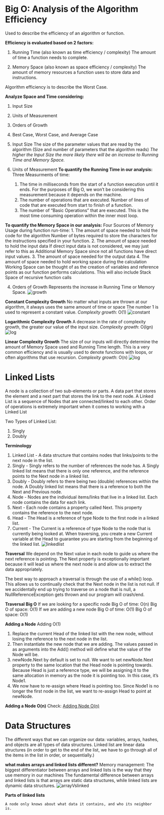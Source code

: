# Big O: Analysis of the Algorithm Efficiency

Used to describe the efficiency of an algorithm or function.

**Efficiency is evaluated based on 2 factors:**

1. Running Time (also known as time efficiency / complexity)
The amount of time a function needs to complete.

2. Memory Space (also known as space efficiency / complexity)
The amount of memory resources a function uses to store data and instructions.

Algorithm efficiency is to describe the Worst Case.

**Analyze Space and Time considering:**
1. Input Size 
2. Units of Measurement
3. Orders of Growth
4. Best Case, Worst Case, and Average Case

1. Input Size
The size of the parameter values that are read by the algorithm
(Size and number of parameters that the algorithm reads)
    *The higher the Input Size the more likely there will be an increase to Running Time and Memory Space.*

3. Units of Measurement
**To quantify the Running Time in our analysis:**
    Three Measurments of time:
    1. The time in milliseconds from the start of a function execution until it ends.
        For the purposes of Big O, we won’t be considering this measurement because it depends on the machine.
    2. The number of operations that are executed.
        Number of lines of code that are executed from start to finish of a function.
    3. The number of “Basic Operations” that are executed.
        This is the most time consuming operation within the inner most loop.

**To quantify the Memory Space in our analysis:**
    Four Sources of Memory Usage during function run-time:
    1. The amount of space needed to hold the code for the algorithm
        Number of bytes required to store the characters for the instructions specified in your function.
    2. The amount of space needed to hold the input data
        If direct input data is not considered, we may just refer to this as Additional Memory Space since not all functions have direct input values.
    3. The amount of space needed for the output data
    4. The amount of space needed to hold working space during the calculation
        Working Space can be thought of as the creation of variables and reference points as our function performs calculations. This will also include Stack Space of recursive function calls

4. Orders of Growth
Represents the increase in Running Time or Memory Space.
![growth](./images/growth.PNG)


**Constant Complexity Growth**
No matter what inputs are thrown at our algorithm, it always uses the same amount of time or space
The number 1 is used to represent a constant value. 
*Complexity growth*: O(1)
![constant](./images/constant.PNG)


**Logarithmic Complexity Growth**
A decrease in the rate of complexity growth, the greater our value of the input size.
*Complexity growth*: O(lgn)
![log](./images/log.PNG)


**Linear Complexity Growth**
The size of our inputs will directly determine the amount of Memory Space used and Running Time length. 
This is a very common efficiency and is usually used to denote functions with loops, or often algorithms that use recursion.
*Complexity growth*: O(n)
![log](./images/linear.PNG)



# Linked Lists
A node is a collection of two sub-elements or parts. A data part that stores the element and a next part that stores the link to the next node.
A Linked List is a sequence of Nodes that are connected/linked to each other.
Order of operations is extremely important when it comes to working with a Linked List

Two Types of Linked List:
1. Singly
2. Doubly

**Terminology**
1. Linked List - A data structure that contains nodes that links/points to the next node in the list.
2. Singly - Singly refers to the number of references the node has. A Singly linked list means that there is only one reference, and the reference points to the Next node in a linked list.
3. Doubly - Doubly refers to there being two (double) references within the node. A Doubly linked list means that there is a reference to both the Next and Previous node.
4. Node - Nodes are the individual items/links that live in a linked list. Each node contains the data for each link.
5. Next - Each node contains a property called Next. This property contains the reference to the next node.
6. Head - The Head is a reference of type Node to the first node in a linked list.
7. Current - The Current is a reference of type Node to the node that is currently being looked at. When traversing, you create a new Current variable at the Head to guarantee you are starting from the beginning of the linked list.
![linkedlist](./images/linkedlist.PNG)

**Traversal**
We depend on the Next value in each node to guide us where the next reference is pointing. The Next property is exceptionally important because it will lead us where the next node is and allow us to extract the data appropriately.

The best way to approach a traversal is through the use of a while() loop. This allows us to continually check that the Next node in the list is not null. If we accidentally end up trying to traverse on a node that is null, a NullReferenceException gets thrown and our program will crash/end.

**Traversal Big O**
If we are looking for a specific node 
Big O of time: O(n)
Big O of space: O(1)
If we are adding a new node
Big O of time: O(1)
Big O of space: O(1)

**Adding a Node**
Adding O(1)
1. Replace the current Head of the linked list with the new node, without losing the reference to the next node in the list.
2. Then instantiate the new node that we are adding. The values passed in as arguments into the Add() method will define what the value of the Node will be.
3. newNode.Next by default is set to null. We want to set newNode.Next property to the same location that the Head node is pointing towards. Because Head is just a reference type, we will be assigning it to the same allocation in memory as the node it is pointing too. In this case, it’s Node1.
4. We now have to re-assign where Head is pointing too. Since Node1 is no longer the first node in the list, we want to re-assign Head to point at newNode.

**Adding a Node O(n)**
Check: [Adding Node O(n)](https://codefellows.github.io/common_curriculum/data_structures_and_algorithms/Code_401/class-05/resources/singly_linked_list.html)



# Data Structures
The different ways that we can organize our data: variables, arrays, hashes, and objects are all types of data structures.
Linked list are linear data structures (in order to get to the end of the list, we have to go through all of the items in the list in order, or sequentially.)


**what makes arrays and linked lists different?**
Memory management:
The biggest differentiator between arrays and linked lists is the way that they use memory in our machines
The fundamental difference between arrays and linked lists is that arrays are static data structures, while linked lists are dynamic data structures.
![arrayVslinked](./images/arrayVslinked.PNG)

**Parts of linked lists**

    A node only knows about what data it contains, and who its neighbor is.
    